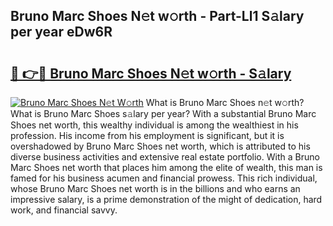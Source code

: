 ## Bruno Marc Shoes N𝚎t w𝚘rth - Part-Ll1 S𝚊lary per year eDw6R

# <h2><a href="http://gc2ucv9.nevu.top/?p=Bruno+Marc+Shoes">🔗 👉🔴 Bruno Marc Shoes N𝚎t w𝚘rth - S𝚊lary</a></h2>

[![Bruno Marc Shoes N𝚎t W𝚘rth](https://i.imgur.com/Oavwk0R.jpeg)](http://gc2ucv9.nevu.top/?p=Bruno+Marc+Shoes)
What is Bruno Marc Shoes n𝚎t w𝚘rth? What is Bruno Marc Shoes s𝚊lary per year?
With a substantial Bruno Marc Shoes net worth, this wealthy individual is among the wealthiest in his profession. His income from his employment is significant, but it is overshadowed by Bruno Marc Shoes net worth, which is attributed to his diverse business activities and extensive real estate portfolio. With a Bruno Marc Shoes net worth that places him among the elite of wealth, this man is famed for his business acumen and financial prowess. This rich individual, whose Bruno Marc Shoes net worth is in the billions and who earns an impressive salary, is a prime demonstration of the might of dedication, hard work, and financial savvy.
